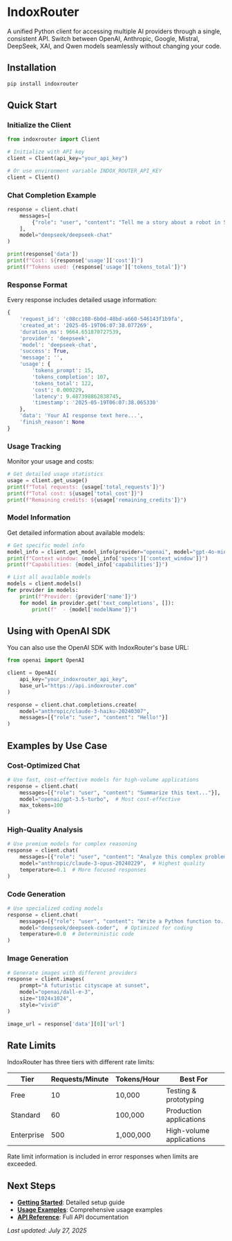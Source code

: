 # IndoxRouter

A unified Python client for accessing multiple AI providers through a single, consistent API. Switch between OpenAI, Anthropic, Google, Mistral, DeepSeek, XAI, and Qwen models seamlessly without changing your code.

## Installation

```bash
pip install indoxrouter
```

## Quick Start

### Initialize the Client

```python
from indoxrouter import Client

# Initialize with API key
client = Client(api_key="your_api_key")

# Or use environment variable INDOX_ROUTER_API_KEY
client = Client()
```

### Chat Completion Example

```python
response = client.chat(
    messages=[
        {"role": "user", "content": "Tell me a story about a robot in 5 sentences."}
    ],
    model="deepseek/deepseek-chat"
)

print(response['data'])
print(f"Cost: ${response['usage']['cost']}")
print(f"Tokens used: {response['usage']['tokens_total']}")
```

### Response Format

Every response includes detailed usage information:

```python
{
    'request_id': 'c08cc108-6b0d-48bd-a660-546143f1b9fa',
    'created_at': '2025-05-19T06:07:38.077269',
    'duration_ms': 9664.651870727539,
    'provider': 'deepseek',
    'model': 'deepseek-chat',
    'success': True,
    'message': '',
    'usage': {
        'tokens_prompt': 15,
        'tokens_completion': 107,
        'tokens_total': 122,
        'cost': 0.000229,
        'latency': 9.487398862838745,
        'timestamp': '2025-05-19T06:07:38.065330'
    },
    'data': 'Your AI response text here...',
    'finish_reason': None
}
```

### Usage Tracking

Monitor your usage and costs:

```python
# Get detailed usage statistics
usage = client.get_usage()
print(f"Total requests: {usage['total_requests']}")
print(f"Total cost: ${usage['total_cost']}")
print(f"Remaining credits: ${usage['remaining_credits']}")
```

### Model Information

Get detailed information about available models:

```python
# Get specific model info
model_info = client.get_model_info(provider="openai", model="gpt-4o-mini")
print(f"Context window: {model_info['specs']['context_window']}")
print(f"Capabilities: {model_info['capabilities']}")

# List all available models
models = client.models()
for provider in models:
    print(f"Provider: {provider['name']}")
    for model in provider.get('text_completions', []):
        print(f"  - {model['modelName']}")
```

## Using with OpenAI SDK

You can also use the OpenAI SDK with IndoxRouter's base URL:

```python
from openai import OpenAI

client = OpenAI(
    api_key="your_indoxrouter_api_key",
    base_url="https://api.indoxrouter.com"
)

response = client.chat.completions.create(
    model="anthropic/claude-3-haiku-20240307",
    messages=[{"role": "user", "content": "Hello!"}]
)
```

## Examples by Use Case

### Cost-Optimized Chat

```python
# Use fast, cost-effective models for high-volume applications
response = client.chat(
    messages=[{"role": "user", "content": "Summarize this text..."}],
    model="openai/gpt-3.5-turbo",  # Most cost-effective
    max_tokens=100
)
```

### High-Quality Analysis

```python
# Use premium models for complex reasoning
response = client.chat(
    messages=[{"role": "user", "content": "Analyze this complex problem..."}],
    model="anthropic/claude-3-opus-20240229",  # Highest quality
    temperature=0.1  # More focused responses
)
```

### Code Generation

```python
# Use specialized coding models
response = client.chat(
    messages=[{"role": "user", "content": "Write a Python function to..."}],
    model="deepseek/deepseek-coder",  # Optimized for coding
    temperature=0.0  # Deterministic code
)
```

### Image Generation

```python
# Generate images with different providers
response = client.images(
    prompt="A futuristic cityscape at sunset",
    model="openai/dall-e-3",
    size="1024x1024",
    style="vivid"
)

image_url = response['data'][0]['url']
```

## Rate Limits

IndoxRouter has three tiers with different rate limits:

| Tier       | Requests/Minute | Tokens/Hour | Best For                 |
| ---------- | --------------- | ----------- | ------------------------ |
| Free       | 10              | 10,000      | Testing & prototyping    |
| Standard   | 60              | 100,000     | Production applications  |
| Enterprise | 500             | 1,000,000   | High-volume applications |

Rate limit information is included in error responses when limits are exceeded.

## Next Steps

- **[Getting Started](getting-started.md)**: Detailed setup guide
- **[Usage Examples](usage/basic-usage.md)**: Comprehensive usage examples
- **[API Reference](api/client.md)**: Full API documentation


_Last updated: July 27, 2025_